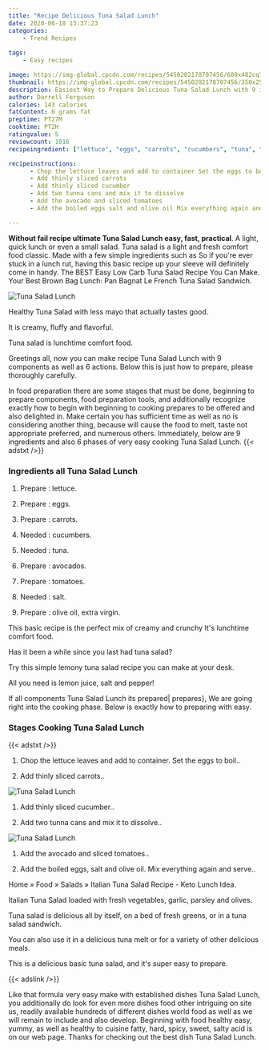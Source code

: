 ```yaml
---
title: "Recipe Delicious Tuna Salad Lunch"
date: 2020-06-18 13:37:23
categories:
    - Trend Recipes
    
tags:
    - Easy recipes

image: https://img-global.cpcdn.com/recipes/5450282178707456/680x482cq70/tuna-salad-lunch-recipe-main-photo.jpg
thumbnail: https://img-global.cpcdn.com/recipes/5450282178707456/350x250cq70/tuna-salad-lunch-recipe-main-photo.jpg
description: Easiest Way to Prepare Delicious Tuna Salad Lunch with 9 ingredients and 6 stages of easy cooking.
author: Darrell Ferguson
calories: 143 calories
fatContent: 6 grams fat
preptime: PT27M
cooktime: PT2H
ratingvalue: 5
reviewcount: 1016
recipeingredient: ["lettuce", "eggs", "carrots", "cucumbers", "tuna", "avocados", "tomatoes", "salt", "olive oil extra virgin"]

recipeinstructions: 
      - Chop the lettuce leaves and add to container Set the eggs to boil 
      - Add thinly sliced carrots 
      - Add thinly sliced cucumber 
      - Add two tunna cans and mix it to dissolve 
      - Add the avocado and sliced tomatoes 
      - Add the boiled eggs salt and olive oil Mix everything again and serve

---
```




**Without fail recipe ultimate Tuna Salad Lunch easy, fast, practical**. A light, quick lunch or even a small salad. Tuna salad is a light and fresh comfort food classic. Made with a few simple ingredients such as So if you&#39;re ever stuck in a lunch rut, having this basic recipe up your sleeve will definitely come in handy. The BEST Easy Low Carb Tuna Salad Recipe You Can Make. Your Best Brown Bag Lunch: Pan Bagnat Le French Tuna Salad Sandwich.


![Tuna Salad Lunch](https://img-global.cpcdn.com/recipes/5450282178707456/680x482cq70/tuna-salad-lunch-recipe-main-photo.jpg "Tuna Salad Lunch")



Healthy Tuna Salad with less mayo that actually tastes good.

It is creamy, fluffy and flavorful.

Tuna salad is lunchtime comfort food.


Greetings all, now you can make recipe Tuna Salad Lunch with 9 components as well as 6 actions. Below this is just how to prepare, please thoroughly carefully.

In food preparation there are some stages that must be done, beginning to prepare components, food preparation tools, and additionally recognize exactly how to begin with beginning to cooking prepares to be offered and also delighted in. Make certain you has sufficient time as well as no is considering another thing, because will cause the food to melt, taste not appropriate preferred, and numerous others. Immediately, below are 9 ingredients and also 6 phases of very easy cooking Tuna Salad Lunch.
{{< adstxt />}}

### Ingredients all Tuna Salad Lunch


1. Prepare  : lettuce.

1. Prepare  : eggs.

1. Prepare  : carrots.

1. Needed  : cucumbers.

1. Needed  : tuna.

1. Prepare  : avocados.

1. Prepare  : tomatoes.

1. Needed  : salt.

1. Prepare  : olive oil, extra virgin.


This basic recipe is the perfect mix of creamy and crunchy It&#39;s lunchtime comfort food.

Has it been a while since you last had tuna salad?

Try this simple lemony tuna salad recipe you can make at your desk.

All you need is lemon juice, salt and pepper!


If all components Tuna Salad Lunch its prepared| prepares}, We are going right into the cooking phase. Below is exactly how to preparing with easy.

### Stages Cooking Tuna Salad Lunch

{{< adstxt />}}


1. Chop the lettuce leaves and add to container. Set the eggs to boil..



1. Add thinly sliced carrots..



![Tuna Salad Lunch](https://img-global.cpcdn.com/steps/4576153791627264/160x128cq70/tuna-salad-lunch-recipe-step-2-photo.jpg" "Tuna Salad Lunch")



1. Add thinly sliced cucumber..



1. Add two tunna cans and mix it to dissolve..



![Tuna Salad Lunch](https://img-global.cpcdn.com/steps/5148795137425408/160x128cq70/tuna-salad-lunch-recipe-step-4-photo.jpg" "Tuna Salad Lunch")



1. Add the avocado and sliced tomatoes..



1. Add the boiled eggs, salt and olive oil. Mix everything again and serve..




Home » Food » Salads » Italian Tuna Salad Recipe - Keto Lunch Idea.

Italian Tuna Salad loaded with fresh vegetables, garlic, parsley and olives.

Tuna salad is delicious all by itself, on a bed of fresh greens, or in a tuna salad sandwich.

You can also use it in a delicious tuna melt or for a variety of other delicious meals.

This is a delicious basic tuna salad, and it&#39;s super easy to prepare.


{{< adslink />}}

Like that formula very easy make with established dishes Tuna Salad Lunch, you additionally do look for even more dishes food other intriguing on site us, readily available hundreds of different dishes world food as well as we will remain to include and also develop. Beginning with food healthy easy, yummy, as well as healthy to cuisine fatty, hard, spicy, sweet, salty acid is on our web page. Thanks for checking out the best dish Tuna Salad Lunch.
